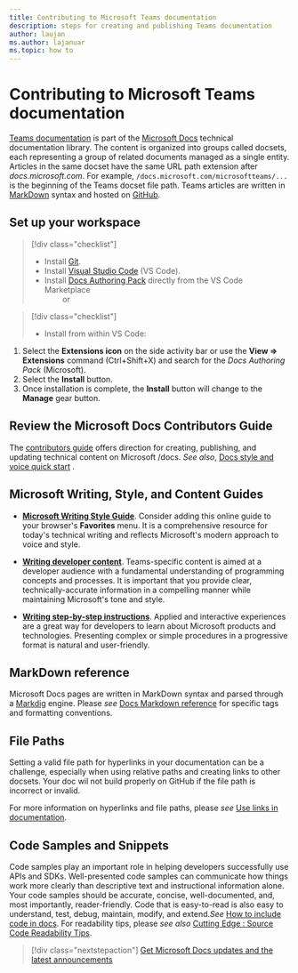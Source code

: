 ```yaml
---
title: Contributing to Microsoft Teams documentation
description: steps for creating and publishing Teams documentation
author: laujan
ms.author: lajanuar
ms.topic: how to
---
```


# Contributing to Microsoft Teams documentation

[Teams documentation](/microsoftteams/platform/overview) is part of the [Microsoft Docs](https://docs.microsoft.com/) technical documentation library. The content is organized into groups called docsets, each representing a group of related documents managed as a single entity. Articles in the same docset have the same URL path extension after *docs<span></span>.microsoft.com*.  For example,  `/docs.microsoft.com/microsoftteams/...`   is the beginning of the Teams docset file path. Teams articles are written in  [MarkDown](#markdown-reference) syntax and hosted on [GitHub](https://github.com/MicrosoftDocs/msteams-docs/tree/master/msteams-platform).

## Set up your workspace

> [!div class="checklist"]
>
> * Install [Git](https://git-scm.com/book/en/v2/Getting-Started-Installing-Git).
> * Install [Visual Studio Code](https://code.visualstudio.com/) (VS Code).
> * Install [Docs Authoring Pack](https://marketplace.visualstudio.com/items?itemName=docsmsft.docs-authoring-pack) directly from the VS Code Marketplace
<br>&emsp;&emsp; or

> [!div class="checklist"]
>
> * Install from within VS Code:

   1. Select the **Extensions icon** on the side activity bar or use the **View => Extensions** command (Ctrl+Shift+X) and search for the *Docs Authoring Pack* (Microsoft).
   1. Select the **Install** button.
   1. Once installation is complete, the **Install** button will change to the **Manage** gear button.

## Review the Microsoft Docs Contributors Guide

The [contributors guide](/contribute) offers direction for creating, publishing, and updating technical content on Microsoft /docs. *See also*, [Docs style and voice quick start](/contribute/style-quick-start) .

## Microsoft Writing, Style, and Content Guides

* **[Microsoft Writing Style Guide](/style-guide/welcome)**. Consider adding this online guide  to your browser's **Favorites** menu. It is a comprehensive resource for today's technical writing and reflects Microsoft's modern approach to voice and style.

* **[Writing developer content](/style-guide/developer-content/)**. Teams-specific content is aimed at a developer audience with a fundamental understanding of programming concepts and processes. It is important that you provide clear, technically-accurate information in a compelling manner while maintaining Microsoft's tone and style.

* **[Writing step-by-step instructions](/style-guide/procedures-instructions/writing-step-by-step-instructions)**. Applied and interactive experiences are a great way for developers to learn about Microsoft products and technologies. Presenting complex or simple procedures in a progressive format is natural and user-friendly. 

## MarkDown reference

 Microsoft Docs pages are written in MarkDown syntax and parsed through a [Markdig](https://github.com/lunet-io/markdig) engine. Please *see* [Docs Markdown reference](/contribute/markdown-reference) for specific tags and formatting conventions.

## File Paths

Setting a valid file path for hyperlinks in your documentation can be a challenge, especially when using relative paths and creating links to other docsets.  Your doc wil not build properly on GitHub if the file path is incorrect or invalid.

For more information on  hyperlinks and file paths, please *see* [Use links in documentation](/contribute/how-to-write-links).

## Code Samples and Snippets

Code samples play an important role in helping developers successfully use APIs and SDKs. Well-presented code samples can communicate how things work more clearly than descriptive text and instructional information alone. Your code samples should be accurate, concise, well-documented, and, most importantly, reader-friendly. Code that is easy-to-read is also easy to understand, test, debug, maintain, modify, and extend.*See* [How to include code in docs](/contribute/code-in-docs). For readability tips, please *see also* [Cutting Edge : Source Code Readability Tips](/archive/msdn-magazine/2014/october/cutting-edge-source-code-readability-tips).

> [!div class="nextstepaction"]
> [Get Microsoft Docs updates and the latest announcements](/teamblog)
